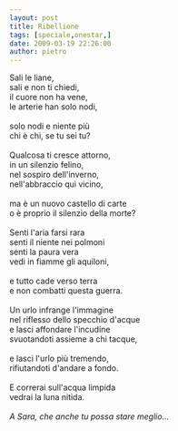```yaml
---
layout: post
title: Ribellione
tags: [speciale,onestar,]
date: 2009-03-19 22:26:00
author: pietro
---
```

Sali le liane,<br/>sali e non ti chiedi,<br/>il cuore non ha vene,<br/>le arterie han solo nodi,<br/><br/>solo nodi e niente più<br/>chi è chi, se tu sei tu?<br/><br/>Qualcosa ti cresce attorno,<br/>in un silenzio felino,<br/>nel sospiro dell'inverno,<br/>nell'abbraccio qui vicino,<br/><br/>ma è un nuovo castello di carte<br/>o è proprio il silenzio della morte?<br/><br/>Senti l'aria farsi rara<br/>senti il niente nei polmoni<br/>senti la paura vera<br/>vedi in fiamme gli aquiloni,<br/><br/>e tutto cade verso terra<br/>e non combatti questa guerra.<br/><br/>Un urlo infrange l'immagine<br/>nel riflesso dello specchio d'acque<br/>e lasci affondare l'incudine<br/>svuotandoti assieme a chi tacque,<br/><br/>e lasci l'urlo più tremendo,<br/>rifiutandoti d'andare a fondo.<br/><br/>E correrai sull'acqua limpida<br/>vedrai la luna nitida.<br/><br/><span style="font-style: italic">A Sara, che anche tu possa stare meglio...</span>
